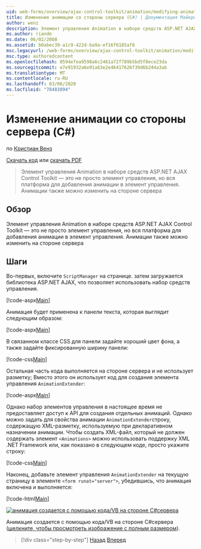 ```yaml
---
uid: web-forms/overview/ajax-control-toolkit/animation/modifying-animations-from-the-server-side-cs
title: Изменение анимации со стороны сервера (C#) | Документация Майкрософт
author: wenz
description: Элемент управления Animation в наборе средств ASP.NET AJAX Control Toolkit — это не просто элемент управления, но вся платформа для добавления анимации в элемент управления. Анимации также могут быть...
ms.author: riande
ms.date: 06/02/2008
ms.assetid: b0abec39-a1c9-422d-ba9a-ef16f6185af8
msc.legacyurl: /web-forms/overview/ajax-control-toolkit/animation/modifying-animations-from-the-server-side-cs
msc.type: authoredcontent
ms.openlocfilehash: 0594efea9598a6c2461a72f789b5bd5f8ece23da
ms.sourcegitcommit: e7e91932a6e91a63e2e46417626f39d6b244a3ab
ms.translationtype: MT
ms.contentlocale: ru-RU
ms.lasthandoff: 03/06/2020
ms.locfileid: "78483894"
---
```

# <a name="modifying-animations-from-the-server-side-c"></a>Изменение анимации со стороны сервера (C#)

по [Кристиан Венз](https://github.com/wenz)

[Скачать код](https://download.microsoft.com/download/f/9/a/f9a26acd-8df4-4484-8a18-199e4598f411/Animation9.cs.zip) или [скачать PDF](https://download.microsoft.com/download/6/7/1/6718d452-ff89-4d3f-a90e-c74ec2d636a3/animation9CS.pdf)

> Элемент управления Animation в наборе средств ASP.NET AJAX Control Toolkit — это не просто элемент управления, но вся платформа для добавления анимации в элемент управления. Анимации также можно изменить на стороне сервера

## <a name="overview"></a>Обзор

Элемент управления Animation в наборе средств ASP.NET AJAX Control Toolkit — это не просто элемент управления, но вся платформа для добавления анимации в элемент управления. Анимации также можно изменить на стороне сервера

## <a name="steps"></a>Шаги

Во-первых, включите `ScriptManager` на странице. затем загружается библиотека ASP.NET AJAX, что позволяет использовать набор средств управления.

[!code-aspx[Main](modifying-animations-from-the-server-side-cs/samples/sample1.aspx)]

Анимация будет применена к панели текста, которая выглядит следующим образом:

[!code-aspx[Main](modifying-animations-from-the-server-side-cs/samples/sample2.aspx)]

В связанном классе CSS для панели задайте хороший цвет фона, а также задайте фиксированную ширину панели:

[!code-css[Main](modifying-animations-from-the-server-side-cs/samples/sample3.css)]

Остальная часть кода выполняется на стороне сервера и не использует разметку; Вместо этого он использует код для создания элемента управления `AnimationExtender`:

[!code-aspx[Main](modifying-animations-from-the-server-side-cs/samples/sample4.aspx)]

Однако набор элементов управления в настоящее время не предоставляет доступ к API для создания отдельных анимаций. Однако можно задать для свойства анимации `AnimationExtender`строку, содержащую XML-разметку, используемую при декларативном назначении анимации. Чтобы создать XML-файл, который не должен содержать элемент `<Animations>` можно использовать поддержку XML .NET Framework или, как показано в следующем коде, просто укажите строку:

[!code-css[Main](modifying-animations-from-the-server-side-cs/samples/sample5.css)]

Наконец, добавьте элемент управления `AnimationExtender` на текущую страницу в элементе `<form runat="server">`, убедившись, что анимация включена и выполняется:

[!code-html[Main](modifying-animations-from-the-server-side-cs/samples/sample6.html)]

[![анимация создается с помощью кода/VB на стороне C#сервера](modifying-animations-from-the-server-side-cs/_static/image2.png)](modifying-animations-from-the-server-side-cs/_static/image1.png)

Анимация создается с помощью кода/VB на стороне C#сервера ([щелкните, чтобы просмотреть изображение с полным размером](modifying-animations-from-the-server-side-cs/_static/image3.png)).

> [!div class="step-by-step"]
> [Назад](triggering-an-animation-in-another-control-cs.md)
> [Вперед](executing-animations-using-client-side-code-cs.md)
